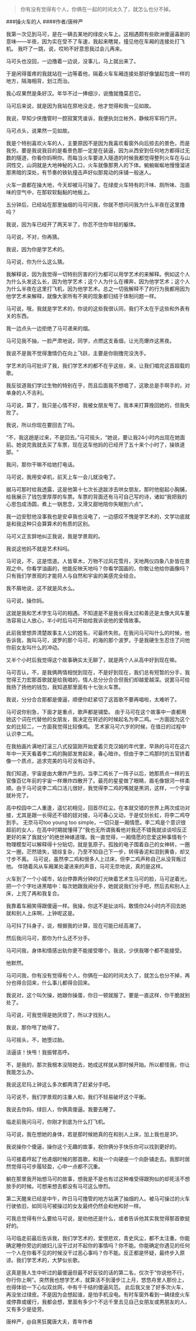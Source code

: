 > 你有没有觉得有个人，你俩在一起的时间太久了，就怎么也分不掉。

###操火车的人
####作者/唐梓严

我第一次见到马可，是在一辆去某地的绿皮火车上。这相遇颇有些欧洲傻逼喜剧的意味——半夜，因为实在受不了车速，我起来瞎晃，撞见他在车厢的连接处打飞机。
我吓了一跳，说，哎哟不好意思我过会儿再来。

马可头也没回，一边撸着一边说，没事儿，马上就出来了。

于是闲得蛋疼的我就站在一边等着他，隔着火车车厢连接处那好像皱起包皮一样的地方，隔海相背，划江而治。

我心叹果然是条好汉。年华不过一捧细沙，说撸就撸莫忍它。

马可后来说，就是因为我站在原地没走，他才觉得和我一见如故。

我说，早知少侠撸管时一腔寂寞凭谁诉，我便执剑立帐外，静候将军将门开。

马可点头，说果然一见如故。

我是个特别喜欢火车的人，主要原因不是因为我喜欢看窗外向后掠去的景色，而是我穷。要是我说我目的是看景色那一定是在装逼，因为从西安到任何地方都得过无数的隧道，你看你妈啊你。而每当火车要进入隧道的时候我都觉得整列火车在与山洞性交，山洞就是大地神秘的入口，火车就像那男人的下体。蜿蜿蜒蜒地慢慢溜进那黑暗的深处，有节奏的铁轨撞击声好似那晃动的床铺一般迷人。

火车一直都在操大地，今天却被马可操了。在绿皮火车特有的汗味、厕所味、泡面味的空气中，在那软软黏黏的地板上。

五分钟后，已经站在那里抽烟的马可问我，你就不想问问我为什么半夜在这里撸吗？

我说，因为车已经开了两天半了，你忍不住你年轻的躯体。

马可说，不对，你再猜。

我说，因为你是学艺术的。

马可说，你为什么这么猜。

我解释说，因为我觉得一切特别厉害的行为都可以用学艺术的来解释。例如这个人为什么头发这么长，因为他学艺术；这个人为什么在裸奔，因为他学艺术；这个人为什么半夜在这里打飞机，因为他学艺术。总之一切我解释不了的行为我都用因为他学艺术来解释，就像大家所有不爽的现象都归结于体制问题一样。

马可说，哦，我就是学艺术的，你说的这些我很认同，我们不太在乎这些和外表有关的东西。

我一边点头一边拒绝了马可递来的烟。

马可见我不抽，一脸严肃地说，同学，点燃这支香烟，让光亮爆炸这黑夜。

我说不是我不觉得激情仍在向上飞跃，主要是你刚撸完没洗手。

学艺术的马可批评了我，我们学艺术的都不在乎这些，来，让我们唱完这首超载的歌。

我反驳道我们学过生物的特别在乎，而且后面我不想唱了，这歌总是手啊手的，对单身的人不吉利。

马可说，算了，我只是心情不好，我被女朋友甩了。我本来打算挽回她的，但我失败了。

我说，所以你现在要回去了吗。

“不，我这趟是过来，不是回去。”马可摇头，“她说，要让我24小时内出现在她面前。她说完我就去买了车票，现在这车他妈的已经开了五十来个小时了，操铁道部。“

我问，那你干嘛不给她打电话。

马可说，我用安卓机，前天上车一会儿就没电了。

据马可那时给我透露，这是他第十七次长途跋涉去哄女朋友。那时他挺起小胸脯，给我展示了钱包里厚厚的车票。车票的背面还有马可自己写的诗，诸如“我把我的心思包成汤圆，煮上一锅思念，又滑又甜地陪你失眠到六点”。

我一边安慰他没事我也是安卓我也没电了，一边感叹不愧是学艺术的，文学功底就是和我这种只会算算术的有质的区别。

马可义正言辞地纠正我说，我是学景观的。

我说这他妈不就是艺术科吗。

马可说，不，这是悟道。人皆草木，万物不过风花雪月，天地两仪四象八卦皆在景观之中。你看学油画的，他能反映天地吗？你看学国画的，你敢让他给你画像吗？只有我们学景观的才能将人与自然和宇宙的美感完全结合。

我不屑地说，这不就是风水么。

马可说，操你妈。

这就是我和艺术学生马可的相遇。不知道是不是我长得太过和善还是太像大风车董浩容易让人放心，半小时后马可开始给我诉说他的爱情故事。

此前我曾想弄清楚故事主人公的姓名，可最终失败。在我问马可叫什么的时候，他告诉我，我叫马可，波罗的那个马可，的海的那个波罗。于是我硬生生忍住了问他你前女友叫什么的冲动。

又半个小时后我觉得这个故事确实太无聊了，就是两个人从高中好到现在嘛。

马可否认，不，是我俩两情相悦到现在，不是好到现在，我们总有短暂的分手，我觉得王力宏那首歌就是给我唱的，情人总分分合合但我们却越爱越深。说罢马可给我扬了扬他的钱包，我知道那里面有十七张火车票。

我说，分分合合那都是傻逼，顺便你赶紧切了这首歌不要再唱啦，太难听了。

马可说你别急，下面才是重点，歌声都是铺垫。
由于马可在这个故事中一直都用她这个词在代替他的女朋友，我决定在转述的时候起名为李二鸡。一方面因为这个女的比较二，一方面我觉得比较像鸡。
艺术家马可六岁的时候，在值日的过程中认识李二鸡。

在我拍画片满地打滚三八式投篮刚开始爱着贝克汉姆的年代里，早熟的马可在这六年中一天天看着李二鸡的胸部发育起来，春心暗许。但由于李二鸡那时的五官挤着像一个质点，追求完美的马可没有动手。

我们知道，宇宙是由大爆炸产生的。当李二鸡长了一阵子以后，她那质点一样的五官像百亿年前的宇宙一样爆炸四散开了。最亮的星星做了眼睛，眉毛像银河一样柔顺。由于马可说李二鸡口活儿很好，我觉得李二鸡的嘴就是黑洞，这样，一个宇宙就补完了。

高中校园中二人重逢，遥忆初相见，回首尽红尘。在本就交错的世界上两次成功对接，尤其是跟一长得还不错的妞对接，马可春心又动，于是仗剑长虹，将李二鸡夺到手。
无奈马可too young too simple，一切只是一厢情愿。李二鸡是个意识很超前的女人，在高中时期就懂得了“我也无所谓我看他对我还不错我就谈谈呗反正更好的来了我就分”的绝世神婊道理。我一直觉得，一厢情愿的恋爱这种事情有个物理模型可以解释得十分贴切，就是氢原子。孤独的电子围着自己的女神转，一圈又一圈，茫然错失，错综复杂，乃至不知自己下一步，转得香泥和泪到黄昏，却又寸步不离。
马可说，虽然李二鸡和很多人上过床，但李二鸡声称自己从没背叛过他。
伴随着风从车厢某处灌进来的声音，马可无奈地说，真的是这样。

火车到了一个小城市，站台停靠两分钟的灯光映着艺术生马可的脸，马可逆着光，把一个个字吐进黑暗中：每次她跟我闹分手，她就说我们分手吧，然后去和别人上床，上完了再和我复合。

我靠着车厢笑得跟傻逼一样。我操，你这不是扯淡吗，敢情你24小时内不回去她就和别人上床啊，上钟呢这是。

马可抖了抖身子，说，根据我的计算，现在可能已经高潮了。

然后我问马可，那你为什么还不分手。

马可问我，身体和情感出轨你更不能接受哪个。我说，少侠我哪个都不能接受。

他默然。

马可问我，你有没有觉得有个人，你俩在一起的时间太久了，就怎么也分不掉，再分也得合回来，什么事儿都得合回来。

我说对，这个叫欠操，她跟你操蛋，你日一顿就服了。要是一直这样，你干脆就别处了。

马可说，可我觉得是她厌烦了，所以才找别人。

我说，那你甩了她得了。

马可摇头，不，她堕过胎。

活逼该！快甩！我振臂高呼。

不，是我的，那次我根本没陪她去，她成这样就从那时候开始。所以都怪我，你让我能怎么办。

我说这尼玛上钟这么多次都两清了赶紧分手吧。

马可说不，我们学景观的注重人和，我们不轻易破坏这个平衡。

我说去你妈，绿巨人，你俩真傻逼。我要去睡了。 

临走前我问马可，你刚才到底为什么打飞机。

马可说，我在想她的身体，若是那时候她真的在和别人上床，加上我也是3P。

我说操你个傻逼，操你这个无趣的故事，祝你俩分手快乐你可以找到更好的。

马可接着哼起了他递烟时候的那首歌，和我一个向硬座一个向卧铺走去。我那时居然觉得马可步履轻盈，心中一点都不沉重。

躺在那里我开始想马可的故事，想我是不是也有过这种难受得跟狗似的却死活不想放手的时候。可想来想去都没有马可这么惨烈。

第二天醒来已经是中午，昨日马可撸管的地方站满了抽烟的人。被马可操过的火车行驶依旧，如同马可被操过的女友最终仍然会和他和好一样。

可我总觉得有什么要给马可说，是劝他还是什么，或者告诉他其实我觉得那首歌挺好的。

马可临走前最后告诉我，我们学艺术的，爱恨悲欢，青史风尘，都不太注重。你能确定睡你旁边的媳妇儿没干过对不起你的事情吗？你不能。你能确定你遇见的任何一个人在你看不见的时候没干过恶心事吗？你不能。反正都是怀疑，最终步入原谅。我们学艺术的，大梦似长歌。

这真是我人生中听过的最傻逼但最不好反驳的话的第二名，仅次于“你说他不行，你行你上啊”。突然我也想学艺术，就算活不到漫步江上月，悠悠舟里人那份上，也得体验一下心似双丝网，中有千千结的傻逼风范。
此后我又坐了好多次火车，再没坐过绿皮。不是因为会想起谁，是怕手机没电。有时车窗外看到一辆绿皮火车或停靠或缓行，我都会想，里面有多少个不远千里去见自己女朋友或男朋友的人，又有多少是徒劳。


唐梓严，@自黑狂魔唐大夫，青年作者 